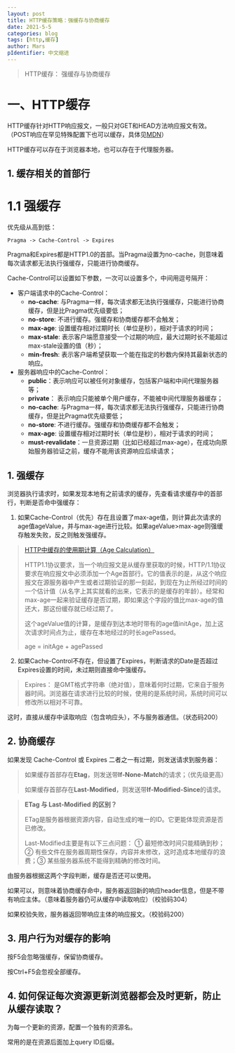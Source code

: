 ```yaml
---
layout: post
title: HTTP缓存策略：强缓存与协商缓存
date: 2021-5-5
categories: blog
tags: [http,缓存]
author: Mars
pIdentifier: 中文缩进
---
```


> HTTP缓存： 强缓存与协商缓存

# 一、HTTP缓存

HTTP缓存针对HTTP响应报文，一般只对GET和HEAD方法响应报文有效。（POST响应在罕见特殊配置下也可以缓存，具体见[MDN](https://developer.mozilla.org/en-US/docs/Glossary/cacheable)）

HTTP缓存可以存在于浏览器本地，也可以存在于代理服务器。

## 1. 缓存相关的首部行

# 1.1 强缓存

优先级从高到低：

`Pragma -> Cache-Control -> Expires`

Pragma和Expires都是HTTP1.0的首部。当Pragma设置为no-cache，则意味着每次请求都无法执行强缓存，只能进行协商缓存。

Cache-Control可以设置如下参数，一次可以设置多个，中间用逗号隔开：

- 客户端请求中的Cache-Control：
    - **no-cache**: 与Pragma一样，每次请求都无法执行强缓存，只能进行协商缓存，但是比Pragma优先级要低；
    - **no-store**: 不进行缓存。强缓存和协商缓存都不会触发；
    - **max-age**: 设置缓存相对过期时长（单位是秒），相对于请求的时间；
    - **max-stale**: 表示客户端愿意接受一个过期的响应，最大过期时长不能超过max-stale设置的值（秒）；
    - **min-fresh**: 表示客户端希望获取一个能在指定的秒数内保持其最新状态的响应。
- 服务器响应中的Cache-Control：
    - **public**：表示响应可以被任何对象缓存，包括客户端和中间代理服务器等；
    - **private**： 表示响应只能被单个用户缓存，不能被中间代理服务器缓存；
    - **no-cache**: 与Pragma一样，每次请求都无法执行强缓存，只能进行协商缓存，但是比Pragma优先级要低；
    - **no-store**: 不进行缓存。强缓存和协商缓存都不会触发；
    - **max-age**: 设置缓存相对过期时长（单位是秒），相对于请求的时间；
    - **must-revalidate**：一旦资源过期（比如已经超过max-age），在成功向原始服务器验证之前，缓存不能用该资源响应后续请求；

## 1. 强缓存

浏览器执行请求时，如果发现本地有之前请求的缓存，先查看请求缓存中的首部行，判断是否命中强缓存：

1. 如果Cache-Control（优先）存在且设置了max-age值，则计算此次请求的age值ageValue，并与max-age进行比较。如果ageValue>max-age则强缓存触发失败，反之则触发强缓存。

> [HTTP中缓存的使用期计算（Age Calculation）](https://blog.csdn.net/sxh951026/article/details/77934463)
> 
> HTTP1.1协议要求，当一个响应报文是从缓存里获取的时候，HTTP/1.1协议要求在响应报文中必须添加一个Age首部行。它的值表示的是，从这个响应报文在源服务器中产生或者过期验证的那一刻起，到现在为止所经过时间的一个估计值（从名字上其实就看的出来，它表示的是缓存的年龄）。经常和max-age一起来验证缓存是否过期，即如果这个字段的值比max-age的值还大，那这份缓存就已经过期了。
>
> 这个ageValue值的计算，是缓存到达本地时带有的age值initAge，加上这次请求时间点为止，缓存在本地经过的时长agePassed。
>
> age = initAge + agePassed
 
2. 如果Cache-Control不存在，但设置了Expires，判断请求的Date是否超过Expires设置的时间，未过期则直接命中强缓存。

> Expires： 是GMT格式字符串（绝对值），意味着何时过期，它来自于服务器时间。浏览器在请求进行比较的时候，使用的是系统时间，系统时间可以修改所以相对不可靠。  

这时，直接从缓存中读取响应（包含响应头），不与服务器通信。（状态码200）

## 2. 协商缓存

如果发现 Cache-Control 或 Expires 二者之一有过期，则发送请求到服务器：

> 如果缓存首部存在**Etag**，则发送带**If-None-Match**的请求；（优先级更高）
> 
> 如果缓存首部存在**Last-Modified**，则发送带**If-Modified-Since**的请求。

> **ETag 与 Last-Modified 的区别？**
> 
> ETag是服务器根据资源内容，自动生成的唯一的ID。它更能体现资源是否已修改。
> 
> Last-Modified主要是有以下三点问题： ① 最短修改时间只能精确到秒；② 有些文件在服务器周期性保存，内容并未修改，这时造成本地缓存的浪费；③ 某些服务器系统不能得到精确的修改时间。

由服务器根据这两个字段判断，缓存是否还可以使用。

如果可以，则意味着协商缓存命中，服务器返回新的响应header信息，但是不带有响应主体。（意味着服务器仍可从缓存中读取响应）（校验码304）

如果校验失败，服务器返回带响应主体的响应报文。（校验码200）

## 3. 用户行为对缓存的影响

按F5会忽略强缓存，保留协商缓存。

按Ctrl+F5会忽视全部缓存。

## 4. 如何保证每次资源更新浏览器都会及时更新，防止从缓存读取？

为每一个更新的资源，配置一个独有的资源名。

常用的是在资源后面加上query ID后缀。
